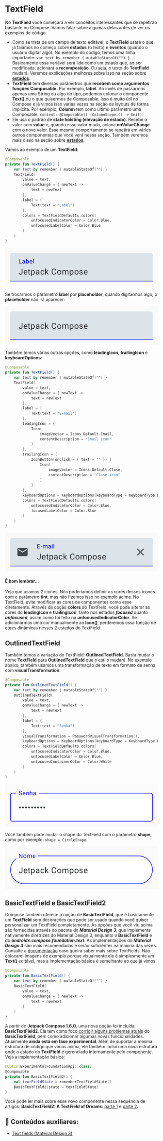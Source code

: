 # TextField

No **TextField** você começará a ver conceitos interessantes que se repetirão bastante no Compose. Vamos falar sobre algumas delas antes de ver os exemplos de código.

- Como se trata de um campo de texto editável, o **TextField** usará o que já falamos no começo sobre **estados** (o texto) e **eventos** (quando o usuário digitar algo). No exemplo do código, temos uma linha importante: ```var text by remember { mutableStateOf("") }```. Basicamente essa variável será lida como um estado que, ao ser modificada, acionará a **recomposição**. Ou seja, o texto do **TextField** mudará. Veremos explicações melhores sobre isso na seção sobre [**estados**](../state.md).
- **TextField** tem diversos parâmetros que **recebem como argumentos funções Composable**. Por exemplo, **label**. Ao invés de passarmos apenas uma String ou algo do tipo, podemos colocar o componente **Text()** ou o que quisermos de Composable. Isso é muito útil no Compose e já vimos isso várias vezes na seção de layouts de forma implícita. Por exemplo, **Column** tem como último parâmetro uma Composable: ```content: @Composable() (ColumnScope.() -> Unit)```.
- Ele usa o padrão de **state hoisting (elevação de estado)**. Recebe o valor com **value** e, quando esse valor muda, aciona **onValueChange** com o novo valor. Esse mesmo comportamento se repetirá em vários outros componentes que você verá nessa seção. Também veremos mais disso na seção sobre [**estados**](../state.md).

Vamos ao exemplo de um **TextField**:

```kotlin
@Composable
private fun TextField() {
    var text by remember { mutableStateOf("") }
    TextField(
        value = text,
        onValueChange = { newText ->
            text = newText
        },
        label = {
            Text(text = "Label")
        },
        colors = TextFieldDefaults.colors(
            unfocusedIndicatorColor = Color.Blue,
            unfocusedLabelColor = Color.Blue
        )
    )
}
```

![TextField](textfield/img-01.png)

Se trocarmos o parâmetro **label** por **placeholder**, quando digitarmos algo, o **placeholder** não irá aparecer:

![TextField com placeholder](textfield/img-02.png)

Também temos várias outras opções, como **leadingIcon**, **trailingIcon** e **keyboardOptions**:

```kotlin
@Composable
private fun TextField() {
    var text by remember { mutableStateOf("") }
    TextField(
        value = text,
        onValueChange = { newText ->
            text = newText
        },
        label = {
            Text(text = "E-mail")
        },
        leadingIcon = {
            Icon(
                imageVector = Icons.Default.Email,
                contentDescription = "Email icon"
            )
        },
        trailingIcon = {
            IconButton(onClick = { text = "" }) {
                Icon(
                    imageVector = Icons.Default.Close,
                    contentDescription = "Close icon"
                )
            }
        },
        keyboardOptions = KeyboardOptions(keyboardType = KeyboardType.Email),
        colors = TextFieldDefaults.colors(
            unfocusedIndicatorColor = Color.Blue,
            focusedLabelColor = Color.Blue
        )
    )
}
```

![TextField](textfield/img-03.png)

#### É bom lembrar...
Veja que usamos 2 ícones. Nós poderíamos definir as cores desses ícones com o parâmetro **tint**, mas não fizemos isso no exemplo acima. No TextField, evite modificar as cores de componentes como esse diretamente. Através da opção **colors** do TextField, você pode alterar as cores do **leadingIcon** e **trailingIcon**, tanto nos estados ***focused*** quanto ***unfocused***, assim como foi feito na **unfocusedIndicatorColor**. Se adicionarmos uma cor manualmente ao **Icon()**, perderemos essa função de cores dinâmicas nesses 2 estados do TextField.

## OutlinedTextField

Também temos a variação do TextField: **OutlinedTextField**. Basta mudar o nome **TextField** para **OutlinedTextField** que o estilo mudará. No exemplo abaixo, também usamos uma transformação de texto em formato de senha com **visualTransformation**.

```kotlin
@Composable
private fun OutlinedTextField() {
    var text by remember { mutableStateOf("") }
    OutlinedTextField(
        value = text,
        onValueChange = { newText ->
            text = newText
        },
        label = {
            Text(text = "Senha")
        },
        visualTransformation = PasswordVisualTransformation(),
        keyboardOptions = KeyboardOptions(keyboardType = KeyboardType.Password),
        colors = TextFieldDefaults.colors(
            unfocusedIndicatorColor = Color.Blue,
            unfocusedLabelColor = Color.Blue,
            unfocusedContainerColor = Color.White
        )
    )
}
```

![OutlinedTextField](textfield/img-04.png)

Você também pode mudar o shape do TextField com o parâmetro **shape**, como por exemplo: ```shape = CircleShape```.

![OutlinedTextField CircleShape](textfield/img-05.png)

## BasicTextField e BasicTextField2

Compose também oferece a opção de **BasicTextField**, que é basicamente um **TextField** sem decorações que pode ser usado quando você quiser personalizar um TextField completamente. As opções que você viu acima são fornecidas através do pacote do ***Material Design 3***, que implementa nativamente diretrizes do Material Design 3, enquanto o **BasicTextField** é do ***androidx.compose.foundation.text***. As implementações do ***Material Design 3*** são mais recomendadas e serão suficientes na maioria das vezes. Consulte a [documentação](https://developer.android.com/jetpack/compose/text/user-input) caso queira saber mais sobre TextFields. Não colocarei imagens de exemplo porque visualmente ele é simplesmente um **Text()** editável, mas a implementação básica é semelhante ao que já vimos.

```kotlin
@Composable
private fun BasicTextField() {
    var text by remember { mutableStateOf("") }
    BasicTextField(
        value = text,
        onValueChange = { newText ->
            text = newText
        }
    )
}
```

A partir do **Jetpack Compose 1.6.0**, uma nova opção foi incluída: **BasicTextField2**. Ela tem como foco [corrigir alguns problemas atuais](https://medium.com/androiddevelopers/effective-state-management-for-textfield-in-compose-d6e5b070fbe5) do **BasicTextField**, bem como adicionar algumas novas funcionalidades. Atualmente **ainda está em fase experimental**. Além de suportar a mesma estrutura de código que vimos acima, ele também inclui uma nova estrutura onde o estado do **TextField** é gerenciado internamente pelo componente. Veja a implementação básica:

```kotlin
@OptIn(ExperimentalFoundationApi::class)
@Composable
private fun BasicTextField2() {
    val textFieldState = rememberTextFieldState()
    BasicTextField2(state = textFieldState)
}
```

Você pode ler mais sobre esse novo componente nessa sequência de artigos: **BasicTextField2: A TextField of Dreams**: [parte 1](https://proandroiddev.com/basictextfield2-a-textfield-of-dreams-1-2-0103fd7cc0ec) e [parte 2](https://medium.com/@astamato/basictextfield2-a-textfield-of-dreams-2-2-fdc7fbbf9ffb).

## :link: Conteúdos auxiliares:
- [Text fields (Material Design 3)](https://m3.material.io/components/text-fields/overview)
